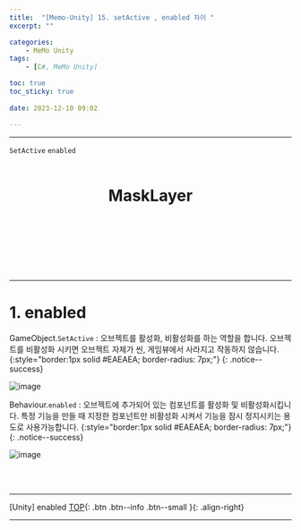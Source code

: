 ```yaml
---
title:  "[Memo-Unity] 15. setActive , enabled 차이 "
excerpt: ""

categories:
    - MeMo Unity
tags:
    - [C#, MeMo Unity]

toc: true
toc_sticky: true
 
date: 2023-12-10 09:02

---
```

- - -

`SetActive`  `enabled`
<BR><BR>

<center><H1>  MaskLayer  </H1></center>

<br><br><br><br><br><br>
- - - 

# 1. enabled

GameObject.`SetActive` : 오브젝트를 활성화, 비활성화를 하는 역할을 합니다. 오브젝트를 비활성화 시키면 오브젝트 자체가 씬, 게임뷰에서 사라지고 작동하지 않습니다.  
{:style="border:1px solid #EAEAEA; border-radius: 7px;"}
{: .notice--success}

![image](https://github.com/levell1/levell1.github.io/assets/96651722/5dac7cc9-57a5-41e9-8785-2171c5c3c425)

Behaviour.`enabled` : 오브젝트에 추가되어 있는 컴포넌트를 활성화 및 비활성화시킵니다. 특정 기능을 만들 때 지정한 컴포넌트만 비활성화 시켜서 기능을 잠시 정지시키는 용도로 사용가능합니다.
{:style="border:1px solid #EAEAEA; border-radius: 7px;"}
{: .notice--success}

![image](https://github.com/levell1/levell1.github.io/assets/96651722/fb9e4c38-fe8f-4ddf-bff7-042e1c877c94)

<br><br>
- - - 

[Unity] enabled
[TOP](#){: .btn .btn--info .btn--small }{: .align-right}
<br>
- - -
